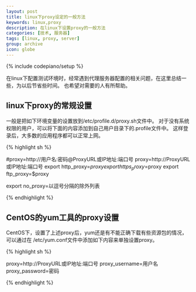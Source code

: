 ```yaml
---
layout: post
title: linux下proxy设定的一般方法
keywords: linux,proxy
description: 在linux下设置proxy的一般方法
categories: [技术, 服务器]
tags: [linux, proxy, server]
group: archive
icon: globe
---
```

{% include codepiano/setup %}

<p class="paragraph">
在linux下配置测试环境时，经常遇到代理服务器配置的相关问题，在这里总结一些，为以后节省些时间。
也希望对需要的人有所帮助。
</p>

linux下proxy的常规设置
----------------------

<p class="paragraph">
一般是把如下环境变量的设置放到/etc/profile.d/proxy.sh文件中。
对于没有系统权限的用户，可以将下面的内容添加到自己用户目录下的.profile文件中。
这样登录后，大多数的应用程序都可以正常上网。
</p>

{% highlight sh %}

#proxy=http://用户名:密码@ProxyURL或IP地址:端口号
proxy=http://ProxyURL或IP地址:端口号
export http_proxy=$proxy
export https_proxy=$proxy
export ftp_proxy=$proxy

export no_proxy=以逗号分隔的除外列表

{% endhighlight %}

CentOS的yum工具的proxy设置
--------------------------

<p class="paragraph">
CentOS下，设置了上述proxy后，yum还是有不能正确下载有些资源包的情况，可以通过在
/etc/yum.conf文件中添加如下内容来单独设置proxy。
</p>

{% highlight sh %}

proxy=http://ProxyURL或IP地址:端口号
proxy_username=用户名
proxy_password=密码

{% endhighlight %}